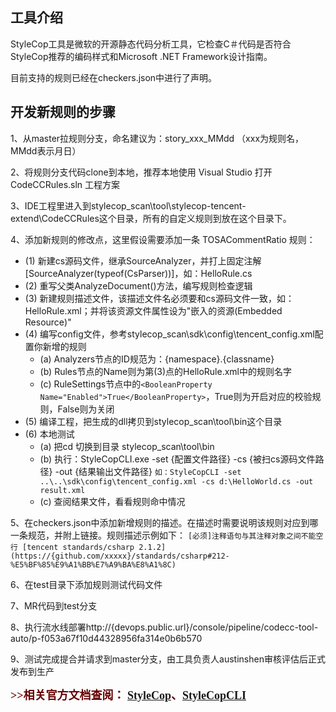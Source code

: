 ## 工具介绍

StyleCop工具是微软的开源静态代码分析工具，它检查C＃代码是否符合StyleCop推荐的编码样式和Microsoft .NET Framework设计指南。

目前支持的规则已经在checkers.json中进行了声明。

## 开发新规则的步骤

1、从master拉规则分支，命名建议为：story_xxx_MMdd （xxx为规则名，MMdd表示月日）

2、将规则分支代码clone到本地，推荐本地使用 Visual Studio 打开 CodeCCRules.sln 工程方案

3、IDE工程里进入到stylecop_scan\tool\stylecop-tencent-extend\CodeCCRules这个目录，所有的自定义规则到放在这个目录下。

4、添加新规则的修改点，这里假设需要添加一条 TOSACommentRatio 规则：
 - (1)  新建cs源码文件，继承SourceAnalyzer，并打上固定注解[SourceAnalyzer(typeof(CsParser))]，如：HelloRule.cs
 - (2)  重写父类AnalyzeDocument()方法，编写规则检查逻辑
 - (3)  新建规则描述文件，该描述文件名必须要和cs源码文件一致，如：HelloRule.xml；并将该资源文件属性设为"嵌入的资源(Embedded Resource)"
 - (4)  编写config文件，参考stylecop_scan\sdk\config\tencent_config.xml配置你新增的规则
    - (a) Analyzers节点的ID规范为：{namespace}.{classname}
    - (b) Rules节点的Name则为第(3)点的HelloRule.xml中的规则名字
    - (c) RuleSettings节点中的```<BooleanProperty Name="Enabled">True</BooleanProperty>```，True则为开启对应的校验规则，False则为关闭
 - (5)  编译工程，把生成的dll拷贝到stylecop_scan\tool\bin这个目录
 - (6)  本地测试
    - (a) 把cd 切换到目录 stylecop_scan\tool\bin
    - (b) 执行：StyleCopCLI.exe -set {配置文件路径} -cs {被扫cs源码文件路径} -out {结果输出文件路径}
        ```如：StyleCopCLI -set ..\..\sdk\config\tencent_config.xml -cs d:\HelloWorld.cs -out result.xml```
    - (c) 查阅结果文件，看看规则命中情况    
    
5、在checkers.json中添加新增规则的描述。在描述时需要说明该规则对应到哪一条规范，并附上链接。规则描述示例如下：
``` [必须]注释语句与其注释对象之间不能空行 [tencent standards/csharp 2.1.2](https://{github.com/xxxxx}/standards/csharp#212-%E5%BF%85%E9%A1%BB%E7%A9%BA%E8%A1%8C) ```

 6、在test目录下添加规则测试代码文件

 7、MR代码到test分支

 8、执行流水线部署http://{devops.public.url}/console/pipeline/codecc-tool-auto/p-f053a67f10d44328956fa314e0b6b570
 
 9、测试完成提合并请求到master分支，由工具负责人austinshen审核评估后正式发布到生产

 **<font size=4 color="#660000" face="微软雅黑">>>相关官方文档查阅： [StyleCop](https://github.com/StyleCop/StyleCop)、[StyleCopCLI](https://github.com/bbadjari/stylecopcli)</font>**
